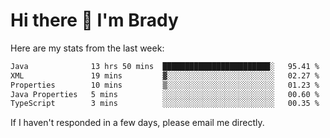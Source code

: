 # Hi there 👋 I'm Brady

Here are my stats from the last week:
<!--START_SECTION:waka-->

```txt
Java              13 hrs 50 mins  ████████████████████████░   95.41 %
XML               19 mins         ▓░░░░░░░░░░░░░░░░░░░░░░░░   02.27 %
Properties        10 mins         ▒░░░░░░░░░░░░░░░░░░░░░░░░   01.23 %
Java Properties   5 mins          ░░░░░░░░░░░░░░░░░░░░░░░░░   00.60 %
TypeScript        3 mins          ░░░░░░░░░░░░░░░░░░░░░░░░░   00.35 %
```

<!--END_SECTION:waka-->

If I haven't responded in a few days, please email me directly. 
